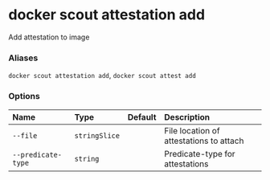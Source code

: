 # docker scout attestation add

<!---MARKER_GEN_START-->
Add attestation to image

### Aliases

`docker scout attestation add`, `docker scout attest add`

### Options

| Name               | Type          | Default | Description                             |
|:-------------------|:--------------|:--------|:----------------------------------------|
| `--file`           | `stringSlice` |         | File location of attestations to attach |
| `--predicate-type` | `string`      |         | Predicate-type for attestations         |


<!---MARKER_GEN_END-->

